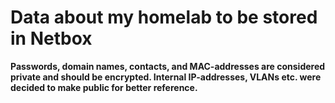 # Data about my homelab to be stored in Netbox

**Passwords, domain names, contacts, and MAC-addresses are considered private and should be encrypted. Internal IP-addresses, VLANs etc. were decided to make public for better reference.**
